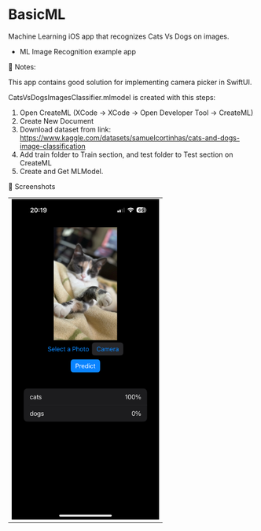 # BasicML

Machine Learning iOS app that recognizes Cats Vs Dogs on images.

- ML Image Recognition example app

📌 Notes:

This app contains good solution for implementing camera picker in SwiftUI.

CatsVsDogsImagesClassifier.mlmodel is created with this steps:
1. Open CreateML (XCode -> XCode -> Open Developer Tool -> CreateML)
2. Create New Document
3. Download dataset from link:
   https://www.kaggle.com/datasets/samuelcortinhas/cats-and-dogs-image-classification
4. Add train folder to Train section, and test folder to Test section on CreateML
5. Create and Get MLModel.

📸 Screenshots

<table>
  <tr>
    <td><img src="Screenshots/SS.png" width="300"></td>
  </tr>
</table>
